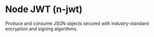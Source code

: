 # Node JWT (n-jwt)

Produce and consume JSON objects secured with industry-standard encryption and signing algorithms.
